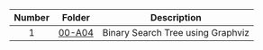 | Number | Folder                    | Description           |
| :----: | --------------------------| --------------------- |
|   1    |[00-A04](https://github.com/nitishkumar2306/4883-SoftwareTools-Erelli/tree/main/Assignments/A04)                | Binary Search Tree using Graphviz |


